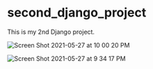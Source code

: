 # second_django_project
This is my 2nd Django project.

![Screen Shot 2021-05-27 at 10 00 20 PM](https://user-images.githubusercontent.com/81195514/119918762-10268b00-bf37-11eb-916d-22e6fa69e67c.png)

![Screen Shot 2021-05-27 at 9 34 17 PM](https://user-images.githubusercontent.com/81195514/119918926-5845ad80-bf37-11eb-85c2-50f35bfe0d1c.png)
